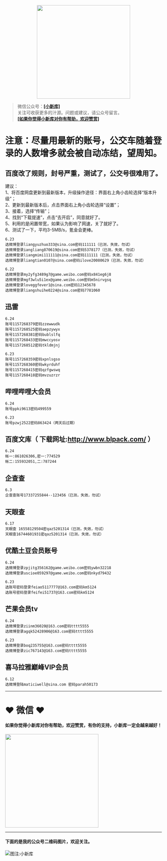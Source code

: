 <div align="center">
<a href="https://xiaoxinku.ys168.com">
<img width="300" src="https://s1.ax1x.com/2020/05/26/tiwdl8.gif"/>
</a>
</div>


>微信公众号：**<a href="#jump_1">[小新库]</a>**  
关注可收获更多的汁源。问题或建议，请公众号留言。  
**<a href="#jump_1">[如果你觉得小新库对你有帮助，欢迎赞赏]</a>**

# 注意：尽量用最新的账号，公交车随着登录的人数增多就会被自动冻结，望周知。

## 百度改了规则，封号严重，测试了，公交号很难用了。
建议：  
1、将百度网盘更新到最新版本，升级操作途径：界面右上角小齿轮选择“版本升级”；  
2、更新到最新版本后，点击界面右上角小齿轮选择“设置”；  
3、接着，选择“传输”；  
4、找到“下载提速”，点击“去开启”，同意就好了。  
5、利用的是闲置带宽，如果认为影响了网速，关了就好了。  
6、测试了一下，平均3-5MB/s，氪金会更棒。  

```
6.23
选微博登录liangyuzhuo333@sina.com密码111111（已测，失效，勿试）
选微博登录iangliang870619@sina.com密码5378177（已测，失效，勿试）
选微博登录liangmimi111111@sina.com密码111111（已测，失效，勿试）
选微博登录liangtian0107@sina.com密码ilove20080629（已测，失效，勿试）

6.22
选微博登录my2yfg3489g7@game.weibo.com密码x841eg6j8
选微博登录mgf3wlu5i1ex@game.weibo.com密码m5nirvgsq
选微博登录loveggfever1@sina.com密码12345678
选微博登录liangshuihe0224@sina.com密码7781060

```

## 迅雷

```
6.24
账号1157268379密码zzewwudk
账号1157268525密码aepzywyx
账号1157268381密码bublslfq
账号1157268433密码mwccyosv
账号1157268512密码tkldmjnj

6.23
账号1157268359密码xpnlsgso
账号1157268360密码wkyrduhf
账号1157268415密码qzfgwswq
账号1157268418密码mvzuzrzr

```

## 哔哩哔哩大会员

```
6.24
账号ppki9613密码499559

6.23
账号pzwj2522密码863424（两天后过期）

```

## 百度文库（ 下载网址:http://www.blpack.com/ ）

```
6.24
帐一:861026306,密一:774529
帐二:155932051,二:787244

```

## 企查查

```
6.3
企查查账号17337255844--123456（已测，失效，勿试）

```

## 天眼查

```
6.17
天眼查 16558129504密qaz5201314（已测，失效，勿试）
天眼查16744601931密qaz5201314（已测，失效，勿试）

```

## 优酷土豆会员账号

```
6.24
选微博登录zpjitg356162@game.weibo.com密码ywbn32218
选微博登录uscioe059297@game.weibo.com密码nkyd79432

6.23
选账号密码登录feiao5117777@163.com密码km5124
选账号密码登录feifei51737@163.com密码km5124

```

## 芒果会员tv

```
6.24
选微博登录ziinm36020@163.com密码tttt5555
选微博登录agqk52428906@163.com密码tttt5555

6.23
选微博登录boq235755@163.com密码tttt5555
选微博登录zic767143@163.com密码tttt5555

```

## 喜马拉雅巅峰VIP会员

```
6.12
选微博登陆maticiwell@sina.com 密码parah50173

```

***

# ❤ 微信 ❤ 

#### 如果你觉得小新库对你有帮助，欢迎赞赏，有你的支持，小新库一定会越来越好！
<div>
<a href="https://s1.ax1x.com/2020/05/26/tiVwse.png">
<img width="300" src="https://camo.githubusercontent.com/be06971baed9105260e0ed5c03746108c30b527f/68747470733a2f2f63646e2e6275796d6561636f666665652e636f6d2f627574746f6e732f64656661756c742d6f72616e67652e706e67"/>
</a>
</div>

<a id="jump_1"></a> 
***
#### 下面的是我的公众号二维码图片，欢迎关注。  
![图注:小新库](https://s1.ax1x.com/2020/05/15/Ysg6dH.jpg) 

